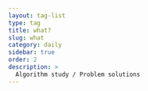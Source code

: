 ```yaml
---
layout: tag-list
type: tag
title: what?
slug: what
category: daily
sidebar: true
order: 2
description: >
  Algorithm study / Problem solutions
---
```

